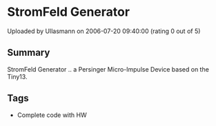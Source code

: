 # StromFeld Generator

Uploaded by Ullasmann on 2006-07-20 09:40:00 (rating 0 out of 5)

## Summary

StromFeld Generator .. a Persinger Micro-Impulse Device based on the Tiny13.

## Tags

- Complete code with HW

